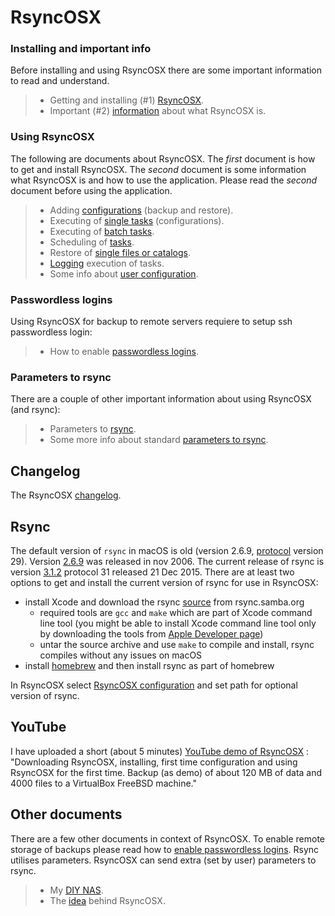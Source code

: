 # RsyncOSX

### Installing and important info

Before installing and using RsyncOSX there are some important information to read and understand. 

> - Getting and installing (#1) [RsyncOSX](docs/RsyncOSX.md).
> - Important (#2) [information](docs/HowtoUseRsyncOSX.md) about what RsyncOSX is.

### Using RsyncOSX

The following are documents about RsyncOSX. The _first_ document is how to get and install RsyncOSX. The _second_ document is some information what RsyncOSX is and how to use the application. Please read the _second_ document before using the application.

> - Adding [configurations](docs/AddConfigurations.md) (backup and restore).
> - Executing of [single tasks](docs/SingleTask.md) (configurations).
> - Executing of [batch tasks](docs/BatchTask.md).
> - Scheduling of [tasks](docs/ScheduleTasks.md).
> - Restore of [single files or catalogs](docs/CopySingleFiles.md).
> - [Logging](docs/Logging.md) execution of tasks.
> - Some info about [user configuration](docs/UserConfiguration.md).

### Passwordless logins

Using RsyncOSX for backup to remote servers requiere to setup ssh passwordless login:

> - How to enable [passwordless logins](docs/PasswordlessLogin.md).

### Parameters to rsync

There are a couple of other important information about using RsyncOSX (and rsync):

> - Parameters to [rsync](docs/Parameters.md).
> - Some more info about standard [parameters to rsync](docs/RsyncParameters.md).

## Changelog

The RsyncOSX [changelog](docs/Changelog.md).

## Rsync

The default version of `rsync` in macOS is old (version 2.6.9, [protocol](https://rsync.samba.org/how-rsync-works.html) version 29). Version [2.6.9](https://download.samba.org/pub/rsync/src/rsync-2.6.9-NEWS) was released in nov 2006. The current release of rsync is version [3.1.2](https://download.samba.org/pub/rsync/src/rsync-3.1.2-NEWS) protocol 31 released 21 Dec 2015. There are at least two options to get and install the current version of rsync for use in RsyncOSX:

- install Xcode and download the rsync [source](https://rsync.samba.org/) from rsync.samba.org
	- required tools are `gcc` and `make` which are part of Xcode command line tool (you might be able to install Xcode command line tool only by downloading the tools from [Apple Developer page](https://developer.apple.com/))
	- untar the source archive and use `make` to compile and install, rsync compiles without any issues on macOS
- install [homebrew](https://en.wikipedia.org/wiki/Homebrew_(package_management_software)) and then install rsync as part of homebrew

In RsyncOSX select [RsyncOSX configuration](docs/UserConfiguration.md) and set path for optional version of rsync.

## YouTube

I have uploaded a short (about 5 minutes) [YouTube demo of RsyncOSX](https://www.youtube.com/watch?v=ty1r7yvgExo) : "Downloading RsyncOSX, installing, first time configuration and using RsyncOSX for the first time. Backup (as demo) of about 120 MB of data and 4000 files to a VirtualBox FreeBSD machine."

## Other documents

There are a few other documents in context of RsyncOSX. To enable remote storage of backups please read how to [enable passwordless logins](docs/PasswordlessLogin.md). Rsync utilises parameters. RsyncOSX can send extra (set by user) parameters to rsync.


> - My [DIY NAS](docs/DIYNAS.md).
> - The [idea](docs/Idea.md) behind RsyncOSX.
